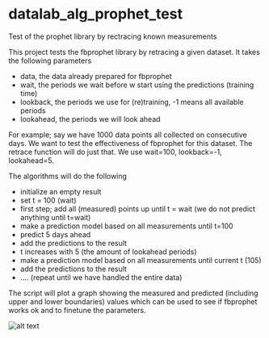 # datalab_alg_prophet_test
Test of the prophet library by rectracing known measurements

This project tests the fbprophet library by retracing a given dataset. It takes the following parameters

* data, the data already prepared for fbprophet
* wait, the periods we wait before w start using the predictions (training time)
* lookback, the periods we use for (re)training, -1 means all available periods
* lookahead, the periods we will look ahead

For example; say we have 1000 data points all collected on consecutive days. We want to test the effectiveness of 
fbprophet for this dataset. The retrace function will do just that. We use wait=100, lookback=-1, lookahead=5.

The algorithms will do the following

* initialize an empty result 
* set t = 100 (wait)
* first step; add all (measured) points up until t = wait (we do not predict anything until t=wait)
* make a prediction model based on all measurements until t=100
* predict 5 days ahead
* add the predictions to the result
* t increases with 5 (the amount of lookahead periods)
* make a prediction model based on all measurements until current t (105)
* add the predictions to the result
* .... (repeat until we have handled the entire data)

The script will plot a graph showing the measured and predicted (including upper and lower boundaries) values which can be used to see if fbprophet works ok and to finetune the parameters.

![alt text](http://url/to/img.png)
